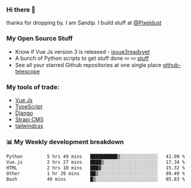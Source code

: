 ### Hi there 👋

thanks for dropping by.
I am Sandip. I build stuff at [@Pixeldust](github.com/pixeldust-in/)

###  **My Open Source Stuff**

 - Know if Vue Js version 3 is released -  [isvue3readyyet](https://github.com/sandiprb/isvue3readyyet)
 - A bunch of Python scripts to get stuff done 💤 💤 [stuff](https://github.com/sandiprb/stuff)
 - See all your starred Github repositories at one single place [github-telescope](https://github.com/sandiprb/github-telescope)



###  **My tools of trade:**
 - [Vue Js](https://github.com/vuejs/vue/)
 - [TypeScript](https://github.com/microsoft/TypeScript)
 - [Django](github.com/django/django)
 - [Strapi CMS](github.com/strapi/strapi)
 - [tailwindcss](https://github.com/tailwindlabs/tailwindcss)


###  📊 **My Weekly development breakdown**
<!--START_SECTION:waka-->

```txt
Python         5 hrs 49 mins   ██████████▒░░░░░░░░░░░░░░   41.09 %
Vue.js         2 hrs 27 mins   ████▒░░░░░░░░░░░░░░░░░░░░   17.34 %
HTML           2 hrs 10 mins   ███▓░░░░░░░░░░░░░░░░░░░░░   15.32 %
Other          1 hr 20 mins    ██▒░░░░░░░░░░░░░░░░░░░░░░   09.49 %
Bash           49 mins         █▒░░░░░░░░░░░░░░░░░░░░░░░   05.83 %
```

<!--END_SECTION:waka-->
